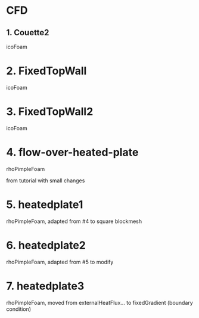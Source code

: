 # CFD

## 1. Couette2

icoFoam

# 2. FixedTopWall

icoFoam

# 3. FixedTopWall2

icoFoam

# 4. flow-over-heated-plate

rhoPimpleFoam

from tutorial with small changes

# 5. heatedplate1

rhoPimpleFoam, adapted from #4 to square blockmesh

# 6. heatedplate2

rhoPimpleFoam, adapted from #5 to modify

# 7. heatedplate3

rhoPimpleFoam, moved from externalHeatFlux... to fixedGradient (boundary condition)



